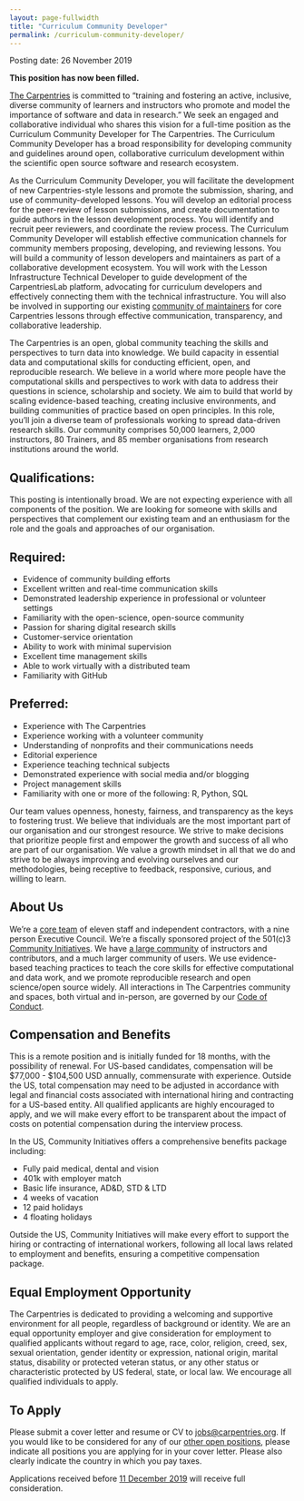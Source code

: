 ```yaml
---
layout: page-fullwidth
title: "Curriculum Community Developer"
permalink: /curriculum-community-developer/
---
```


Posting date: 26 November 2019 

**This position has now been filled.**

[The Carpentries](http://carpentries.org) is committed to “training and fostering an active, inclusive, diverse community of learners and
instructors who promote and model the importance of software and data in research.” We seek an engaged and collaborative individual who
shares this vision for a full-time position as the Curriculum Community Developer for The Carpentries. The Curriculum Community Developer
has a broad responsibility for developing community and guidelines around open, collaborative curriculum development within the 
scientific open source software and research ecosystem.

As the Curriculum Community Developer, you will facilitate the development of new Carpentries-style lessons and promote the submission, 
sharing, and use of community-developed lessons. You will develop an editorial process for the peer-review of lesson submissions, and 
create documentation to guide authors in the lesson development process. You will identify and recruit peer reviewers, and coordinate 
the review process. The Curriculum Community Developer will establish effective communication channels for community members proposing, 
developing, and reviewing lessons. You will build a community of lesson developers and maintainers as part of a collaborative development
ecosystem. You will work with the Lesson Infrastructure Technical Developer to guide development of the CarpentriesLab platform, 
advocating for curriculum developers and effectively connecting them with the technical infrastructure. You will also be involved in 
supporting our existing [community of maintainers](http://carpentries.org/maintainers/) for core Carpentries lessons through 
effective communication, transparency, and collaborative leadership.

The Carpentries is an open, global community teaching the skills and perspectives to turn data into knowledge. We build capacity in 
essential data and computational skills for conducting efficient, open, and reproducible research. We believe in a world where more 
people have the computational skills and perspectives to work with data to address their questions in science, scholarship and society. 
We aim to build that world by scaling evidence-based teaching, creating inclusive environments, and building communities of practice 
based on open principles. In this role, you’ll join a diverse team of professionals working to spread data-driven research skills. Our 
community comprises 50,000 learners, 2,000 instructors, 80 Trainers, and 85 member organisations from research institutions around the 
world. 

## Qualifications:

This posting is intentionally broad. We are not expecting experience with all components of the position. We are looking for someone 
with skills and perspectives that complement our existing team and an enthusiasm for the role and the goals and approaches of our 
organisation.

## Required:

- Evidence of community building efforts
- Excellent written and real-time communication skills
- Demonstrated leadership experience in professional or volunteer settings
- Familiarity with the open-science, open-source community
- Passion for sharing digital research skills
- Customer-service orientation
- Ability to work with minimal supervision
- Excellent time management skills
- Able to work virtually with a distributed team
- Familiarity with GitHub

## Preferred: 
- Experience with The Carpentries
- Experience working with a volunteer community
- Understanding of nonprofits and their communications needs
- Editorial experience
- Experience teaching technical subjects
- Demonstrated experience with social media and/or blogging
- Project management skills
- Familiarity with one or more of the following: R, Python, SQL

Our team values openness, honesty, fairness, and transparency as the keys to fostering trust. We believe that individuals are the most 
important part of our organisation and our strongest resource. We strive to make decisions that prioritize people first and empower the 
growth and success of all who are part of our organisation. We value a growth mindset in all that we do and strive to be always improving
and evolving ourselves and our methodologies, being receptive to feedback, responsive, curious, and willing to learn.

## About Us 

We’re a [core team](https://carpentries.org/team/) of eleven staff and independent contractors, with a nine person Executive Council. 
We’re a fiscally sponsored project of the 501(c)3 [Community Initiatives](http://communityin.org/). We have 
[a large community](https://carpentries.org/instructors-map/) of instructors and contributors, and a much larger community of users. 
We use evidence-based teaching practices to teach the core skills for effective computational and data work, and we promote reproducible 
research and open science/open source widely. All interactions in The Carpentries community and spaces, both virtual and in-person, are 
governed by our [Code of Conduct](https://docs.carpentries.org/topic_folders/policies/code-of-conduct.html#code-of-conduct-detailed-view).

## Compensation and Benefits

This is a remote position and is initially funded for 18 months, with the possibility of renewal. For US-based candidates, compensation 
will be $77,000 - $104,500 USD annually, commensurate with experience. Outside the US, total compensation may need to be adjusted in 
accordance with legal and financial costs associated with international hiring and contracting for a US-based entity. All qualified 
applicants are highly encouraged to apply, and we will make every effort to be transparent about the impact of costs on potential 
compensation during the interview process. 

In the US, Community Initiatives offers a comprehensive benefits package including:
- Fully paid medical, dental and vision
- 401k with employer match
- Basic life insurance, AD&D, STD & LTD
- 4 weeks of vacation
- 12 paid holidays
- 4 floating holidays

Outside the US, Community Initiatives will make every effort to support the hiring or contracting of international workers, following all local laws related to employment and benefits, ensuring a competitive compensation package.  

## Equal Employment Opportunity

The Carpentries is dedicated to providing a welcoming and supportive environment for all people, regardless of background or identity. 
We are an equal opportunity employer and give consideration for employment to qualified applicants without regard to age, race, color, 
religion, creed, sex, sexual orientation, gender identity or expression, national origin, marital status, disability or protected veteran
status, or any other status or characteristic protected by US federal, state, or local law.  We encourage all qualified individuals to 
apply. 

## To Apply
 
Please submit a cover letter and resume or CV to [jobs@carpentries.org](mailto:jobs@carpentries.org). If you would like to be considered 
for any of our [other open positions](http://carpentries.org/jobs), please indicate all positions you are applying for in your cover 
letter. Please also clearly indicate the country in which you pay taxes. 
 
Applications received before [11 December 2019](https://www.timeanddate.com/worldclock/fixedtime.html?iso=20191211T235959&p1=3400) 
will receive full consideration.
